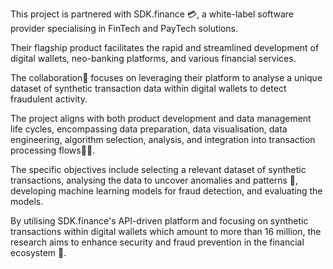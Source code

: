 This project is partnered with SDK.finance 💳, a white-label software provider specialising in FinTech and PayTech solutions. 

Their flagship product facilitates the rapid and streamlined development of digital wallets, neo-banking platforms, and various financial services. 

The collaboration🤝 focuses on leveraging their platform to analyse a unique dataset of synthetic transaction data within digital wallets to detect fraudulent activity. 

The project aligns with both product development and data management life cycles, encompassing data preparation, data visualisation, data engineering, algorithm selection, analysis, and integration into transaction processing flows🧑‍💻. 

The specific objectives include selecting a relevant dataset of synthetic transactions, analysing the data to uncover anomalies and patterns 🤥, developing machine learning models for fraud detection, and evaluating the models. 

By utilising SDK.finance's API-driven platform and focusing on synthetic transactions within digital wallets which amount to more than 16 million, the research aims to enhance security and fraud prevention in the financial ecosystem 🔧.
